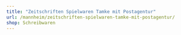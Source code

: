 ```yaml
---
title: "Zeitschriften Spielwaren Tamke mit Postagentur"
url: /mannheim/zeitschriften-spielwaren-tamke-mit-postagentur/
shop: Schreibwaren
---
```


